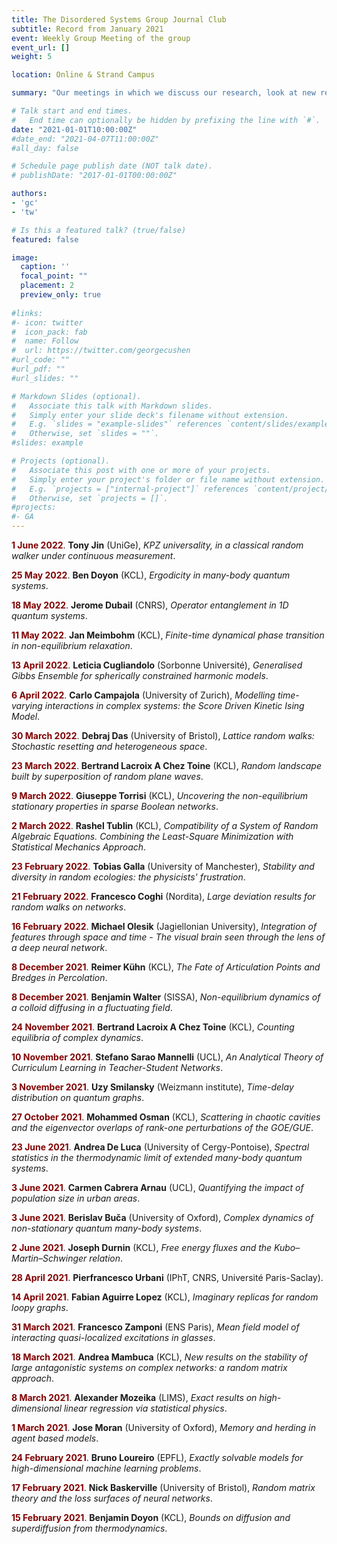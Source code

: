 ```yaml
---
title: The Disordered Systems Group Journal Club
subtitle: Record from January 2021
event: Weekly Group Meeting of the group
event_url: []
weight: 5

location: Online & Strand Campus

summary: "Our meetings in which we discuss our research, look at new results, and invite guest speakers."

# Talk start and end times.
#   End time can optionally be hidden by prefixing the line with `#`.
date: "2021-01-01T10:00:00Z"
#date_end: "2021-04-07T11:00:00Z"
#all_day: false

# Schedule page publish date (NOT talk date).
# publishDate: "2017-01-01T00:00:00Z"

authors:
- 'gc'
- 'tw'

# Is this a featured talk? (true/false)
featured: false

image:
  caption: ''
  focal_point: ""
  placement: 2
  preview_only: true
  
#links:
#- icon: twitter
#  icon_pack: fab
#  name: Follow
#  url: https://twitter.com/georgecushen
#url_code: ""
#url_pdf: ""
#url_slides: ""

# Markdown Slides (optional).
#   Associate this talk with Markdown slides.
#   Simply enter your slide deck's filename without extension.
#   E.g. `slides = "example-slides"` references `content/slides/example-slides.md`.
#   Otherwise, set `slides = ""`.
#slides: example

# Projects (optional).
#   Associate this post with one or more of your projects.
#   Simply enter your project's folder or file name without extension.
#   E.g. `projects = ["internal-project"]` references `content/project/deep-learning/index.md`.
#   Otherwise, set `projects = []`.
#projects:
#- GA
---
```

<script defer src="/static/fontawesome/fontawesome-all.js"></script>

<span style="color:Maroon">**1 June 2022**</span>\. **Tony Jin** (UniGe), *KPZ universality, in a classical random walker under continuous measurement*. 

<span style="color:Maroon">**25 May 2022**</span>\. **Ben Doyon** (KCL), *Ergodicity in many-body quantum systems*. 

<span style="color:Maroon">**18 May 2022**</span>\. **Jerome Dubail** (CNRS), *Operator entanglement in 1D quantum systems*. 

<span style="color:Maroon">**11 May 2022**</span>\. **Jan Meimbohm** (KCL), *Finite-time dynamical phase transition in non-equilibrium relaxation*. 

<span style="color:Maroon">**13 April 2022**</span>\. **Leticia Cugliandolo** (Sorbonne Université), *Generalised Gibbs Ensemble for spherically constrained harmonic models*. 

<span style="color:Maroon">**6 April 2022**</span>\. **Carlo Campajola** (University of Zurich), *Modelling time-varying interactions in complex systems: the Score Driven Kinetic Ising Model*. 

<span style="color:Maroon">**30 March 2022**</span>\. **Debraj Das** (University of Bristol), *Lattice random walks: Stochastic resetting and heterogeneous space*. 

<span style="color:Maroon">**23 March 2022**</span>\. **Bertrand Lacroix A Chez Toine** (KCL), *Random landscape built by superposition of random plane waves*.

<span style="color:Maroon">**9 March 2022**</span>\. **Giuseppe Torrisi** (KCL), *Uncovering the non-equilibrium stationary properties in sparse Boolean networks*.

<span style="color:Maroon">**2 March 2022**</span>\. **Rashel Tublin** (KCL), *Compatibility of a System of Random Algebraic Equations. Combining the Least-Square Minimization with Statistical Mechanics Approach*.

<span style="color:Maroon">**23 February 2022**</span>\. **Tobias Galla** (University of Manchester), *Stability and diversity in random ecologies: the physicists' frustration*.

<span style="color:Maroon">**21 February 2022**</span>\. **Francesco Coghi** (Nordita), *Large deviation results for random walks on networks*.

<span style="color:Maroon">**16 February 2022**</span>\. **Michael Olesik** (Jagiellonian University), *Integration of features through space and time - The visual brain seen through the lens of a deep neural network*.

<span style="color:Maroon">**8 December 2021**</span>\. **Reimer Kühn** (KCL), *The Fate of Articulation Points and Bredges in Percolation*.

<span style="color:Maroon">**8 December 2021**</span>\. **Benjamin Walter** (SISSA), *Non-equilibrium dynamics of a colloid diffusing in a fluctuating field*.

<span style="color:Maroon">**24 November 2021**</span>\. **Bertrand Lacroix A Chez Toine** (KCL), *Counting equilibria of complex dynamics*.

<span style="color:Maroon">**10 November 2021**</span>\. **Stefano Sarao Mannelli** (UCL), *An Analytical Theory of Curriculum Learning in Teacher-Student Networks*.

<span style="color:Maroon">**3 November 2021**</span>\. **Uzy Smilansky** (Weizmann institute), *Time-delay distribution on quantum graphs*.

<span style="color:Maroon">**27 October 2021**</span>\. **Mohammed Osman** (KCL), *Scattering in chaotic cavities and the eigenvector overlaps of rank-one perturbations of the GOE/GUE*.

<span style="color:Maroon">**23 June 2021**</span>\. **Andrea De Luca** (University of Cergy-Pontoise), *Spectral statistics in the thermodynamic limit of extended many-body quantum systems*.

<span style="color:Maroon">**3 June 2021**</span>\. **Carmen Cabrera Arnau** (UCL), *Quantifying the impact of population size in urban areas*.

<span style="color:Maroon">**3 June 2021**</span>\. **Berislav Buča** (University of Oxford), *Complex dynamics of non-stationary quantum many-body systems*.

<span style="color:Maroon">**2 June 2021**</span>\. **Joseph Durnin** (KCL), *Free energy fluxes and the Kubo–Martin–Schwinger relation*.

<span style="color:Maroon">**28 April 2021**</span>\. **Pierfrancesco Urbani** (IPhT, CNRS, Université Paris-Saclay).

<span style="color:Maroon">**14 April 2021**</span>\. **Fabian Aguirre Lopez** (KCL), *Imaginary replicas for random loopy graphs*.

 <a class="btn btn-primary btn-sm" href="https://www.youtube.com/watch?v=H_GvgActloM" role="button"> <i class="fab fa-youtube"></i> </a><span style="color:Maroon"> **31 March 2021**</span>\. **Francesco Zamponi** (ENS Paris), *Mean field model of interacting quasi-localized excitations in glasses*.

<span style="color:Maroon">**18 March 2021**</span>\. **Andrea Mambuca** (KCL), *New results on the stability of large antagonistic systems on complex networks: a random matrix approach*. 

<span style="color:Maroon">**8 March 2021**</span>\. **Alexander Mozeika** (LIMS), *Exact results on high-dimensional linear regression via statistical physics*. 

<span style="color:Maroon">**1 March 2021**</span>\. **Jose Moran** (University of Oxford), *Memory and herding in agent based models*. 

<span style="color:Maroon">**24 February 2021**</span>\. **Bruno Loureiro** (EPFL), *Exactly solvable models for high-dimensional machine learning problems*. <a class="btn btn-primary btn-sm" href="https://arxiv.org/abs/2102.08127" role="button"> <i class="fas fa-file"></i> </a> <a class="btn btn-primary btn-sm" href="https://arxiv.org/abs/2006.14709.08127" role="button"> <i class="fas fa-file"></i> </a> <a class="btn btn-primary btn-sm" href="https://arxiv.org/abs/2002.09339" role="button"> <i class="fas fa-file"></i> </a>

<span style="color:Maroon">**17 February 2021**</span>\. **Nick Baskerville** (University of Bristol), *Random matrix theory and the loss surfaces of neural networks*.

<span style="color:Maroon">**15 February 2021**</span>\. **Benjamin Doyon** (KCL), *Bounds on diffusion and superdiffusion from thermodynamics*.
